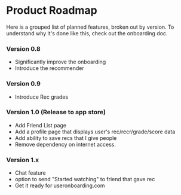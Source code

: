 # Product Roadmap
Here is a grouped list of planned features, broken out by version. To understand why it's done like this, check out the onboarding doc.

### Version 0.8
 - Significantly improve the onboarding
 - Introduce the recommender

### Version 0.9
 - Introduce Rec grades

### Version 1.0 (Release to app store)
 - Add Friend List page
 - Add a profile page that displays user's rec/recr/grade/score data
 - Add ability to save recs that I give people
 - Remove dependency on internet access.

### Version 1.x
 - Chat feature
 - option to send "Started watching" to friend that gave rec
 - Get it ready for useronboarding.com
